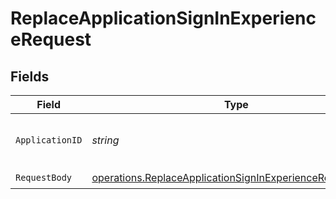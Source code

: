# ReplaceApplicationSignInExperienceRequest


## Fields

| Field                                                                                                                                | Type                                                                                                                                 | Required                                                                                                                             | Description                                                                                                                          |
| ------------------------------------------------------------------------------------------------------------------------------------ | ------------------------------------------------------------------------------------------------------------------------------------ | ------------------------------------------------------------------------------------------------------------------------------------ | ------------------------------------------------------------------------------------------------------------------------------------ |
| `ApplicationID`                                                                                                                      | *string*                                                                                                                             | :heavy_check_mark:                                                                                                                   | The unique identifier of the application.                                                                                            |
| `RequestBody`                                                                                                                        | [operations.ReplaceApplicationSignInExperienceRequestBody](../../models/operations/replaceapplicationsigninexperiencerequestbody.md) | :heavy_check_mark:                                                                                                                   | N/A                                                                                                                                  |